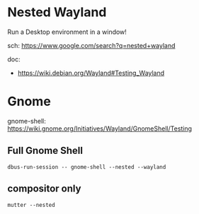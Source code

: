 # Nested Wayland
Run a Desktop environment in a window!

sch: https://www.google.com/search?q=nested+wayland

doc:
- https://wiki.debian.org/Wayland#Testing_Wayland

# Gnome
gnome-shell: https://wiki.gnome.org/Initiatives/Wayland/GnomeShell/Testing

## Full Gnome Shell
`dbus-run-session -- gnome-shell --nested --wayland`

## compositor only
`mutter --nested`
